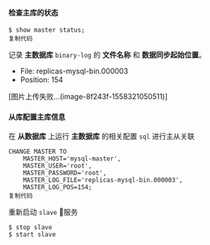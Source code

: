 #### 检查主库的状态
```
$ show master status;
复制代码
```

记录 **主数据库** `binary-log` 的 **文件名称** 和 **数据同步起始位置**。

*   File: replicas-mysql-bin.000003
*   Position: 154

[图片上传失败...(image-8f243f-1558321050511)]

<figcaption></figcaption>

#### 从库配置主库信息

在 **从数据库** 上运行 **主数据库** 的相关配置 `sql` 进行主从关联

```
CHANGE MASTER TO
    MASTER_HOST='mysql-master',
    MASTER_USER='root',
    MASTER_PASSWORD='root',
    MASTER_LOG_FILE='replicas-mysql-bin.000003',
    MASTER_LOG_POS=154;
复制代码
```

重新启动 `slave` 服务

```
$ stop slave
$ start slave

```

